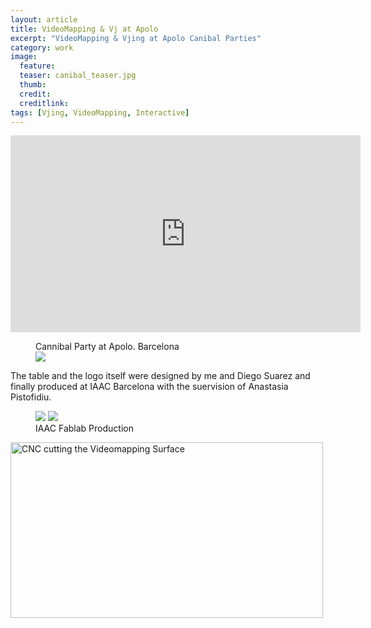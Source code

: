 ```yaml
---
layout: article
title: VideoMapping & Vj at Apolo
excerpt: "VideoMapping & Vjing at Apolo Canibal Parties"
category: work
image: 
  feature: 
  teaser: canibal_teaser.jpg
  thumb: 
  credit: 
  creditlink: 
tags: [Vjing, VideoMapping, Interactive]
---
```


<iframe width="560" height="315" src="https://www.youtube.com/embed/iG-7OF_QfiU" frameborder="0" allowfullscreen></iframe>

<figure class="one">
	<figcaption>Cannibal Party at Apolo. Barcelona</figcaption>
	<img src="https://c1.staticflickr.com/1/329/19124256023_77618865b4_z.jpg">
</figure>

The table and the logo itself were designed by me and Diego Suarez and finally produced at IAAC Barcelona with the suervision of Anastasia Pistofidiu.

<figure class="half">
	<img src="https://c2.staticflickr.com/4/3944/33023263803_a2b6b26ce8_z.jpg">
	<img src="https://c1.staticflickr.com/3/2945/33023270483_1151a93b23_z.jpg">
	<figcaption>IAAC Fablab Production</figcaption>
</figure>

<a data-flickr-embed="true"  href="https://www.flickr.com/photos/49049102@N07/33020714843/in/album-72157655931148006/" title="CNC cutting the Videomapping Surface"><img src="https://c1.staticflickr.com/4/3829/33020714843_3681379236.jpg" width="500" height="281" alt="CNC cutting the Videomapping Surface" frameborder="0"></a><script async src="//embedr.flickr.com/assets/client-code.js" charset="utf-8"></script>